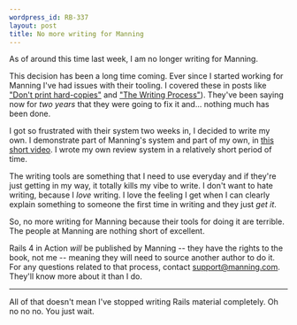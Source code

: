 ```yaml
--- 
wordpress_id: RB-337
layout: post
title: No more writing for Manning
---
```


As of around this time last week, I am no longer writing for Manning.

This decision has been a long time coming. Ever since I started working for
Manning I've had issues with their tooling. I covered these in posts like ["Don't print
hard-copies"](http://ryanbigg.com/2011/11/don-t-print-hard-copies/) and ["The
Writing Process"](http://ryanbigg.com/2010/12/the-writing-process/)).
They've been saying now for *two years* that they were going to fix it and...
nothing much has been done.

I got so frustrated with their system two weeks in, I decided to write my own.
I demonstrate part of Manning's system and part of my own, in [this short
video](https://vimeo.com/45002976). I wrote my own review system in
a relatively short period of time.

The writing tools are something that I need to use everyday and if they're just
getting in my way, it totally kills my vibe to write. I don't want to hate
writing, because I *love* writing. I love the feeling I get when I can clearly
explain something to someone the first time in writing and they just *get it*.

So, no more writing for Manning because their tools for doing it are terrible.
The people at Manning are nothing short of excellent.

Rails 4 in Action *will* be published by Manning -- they have the rights to the
book, not me -- meaning they will need to source another author to do it. For
any questions related to that process, contact <a 
href='support@manning.com'>support@manning.com</a>. They'll know more about it
than I do.

---

All of that doesn't mean I've stopped writing Rails material completely. Oh no no no. You just wait.
